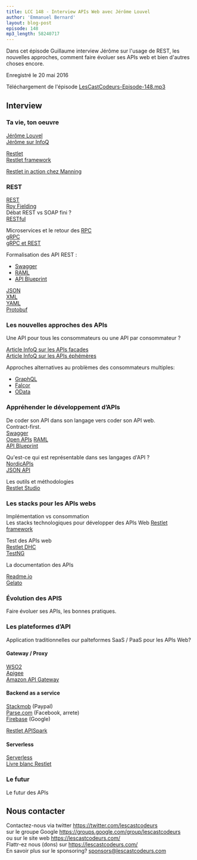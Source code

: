 ```yaml
---
title: LCC 148 - Interview APIs Web avec Jérôme Louvel
author: 'Emmanuel Bernard'
layout: blog-post
episode: 148
mp3_length: 58240717
---
```

Dans cet épisode Guillaume interview Jérôme sur l'usage de REST, les nouvelles approches, comment faire évoluer ses APIs web et bien d'autres choses encore.

Enregistré le 20 mai 2016

Téléchargement de l'épisode [LesCastCodeurs-Episode-148.mp3](http://traffic.libsyn.com/lescastcodeurs/LesCastCodeurs-Episode-148.mp3)

## Interview

### Ta vie, ton oeuvre

[Jérôme Louvel](https://www.linkedin.com/in/jlouvel)  
[Jérôme sur InfoQ](http://www.infoq.com/author/Jerome-Louvel)  

[Restlet](http://restlet.com/)  
[Restlet framework](https://restlet.com/projects/restlet-framework/)  

[Restlet in action chez Manning](https://www.manning.com/books/restlet-in-action)

### REST

[REST](https://en.wikipedia.org/wiki/Representational_state_transfer)  
[Roy Fielding](https://en.wikipedia.org/wiki/Roy_Fielding)  
Débat REST vs SOAP fini ?  
[RESTful](http://stackoverflow.com/questions/671118/what-exactly-is-restful-programming)  

Microservices et le retour des [RPC](https://en.wikipedia.org/wiki/Remote_procedure_call)  
[gRPC](http://www.grpc.io)  
[gRPC et REST](http://www.grpc.io/posts/coreos)  

Formalisation des API REST :

* [Swagger](http://swagger.io)  
* [RAML](http://raml.org)  
* [API Blueprint](https://apiblueprint.org)  

[JSON](http://www.json.org)  
[XML](http://www.w3.org/XML/)  
[YAML](http://yaml.org)  
[Protobuf](https://developers.google.com/protocol-buffers/)  

### Les nouvelles approches des APIs

Une API pour tous les consommateurs ou une API par consommateur ?

[Article InfoQ sur les APIs facades](http://www.infoq.com/articles/api-facades/)  
[Article InfoQ sur les APIs éphémères](https://www.infoq.com/news/2015/11/daniel-jacobson-ephemeral-apis)  

Approches alternatives au problèmes des consommateurs multiples:

* [GraphQL](http://graphql.org)
* [Falcor](http://netflix.github.io/falcor/)
* [OData](http://www.odata.org)

### Appréhender le développement d’APIs

De coder son API dans son langage vers coder son API web.  
Contract-first.  
[Swagger](http://swagger.io)  
[Open APIs](https://openapis.org/)
[RAML](http://raml.org)  
[API Blueprint](https://apiblueprint.org)  

Qu'est-ce qui est représentable dans ses langages d'API ?  
[NordicAPIs](http://nordicapis.com/how-far-should-api-definition-languages-go/)  
[JSON API](http://jsonapi.org)  

Les outils et méthodologies  
[Restlet Studio](https://studio.restlet.com)  

### Les stacks pour les APIs webs

Implémentation vs consommation  
Les stacks technologiques pour développer des APIs Web
[Restlet framework](https://restlet.com/projects/restlet-framework/)  

Test des APIs web  
[Restlet DHC](https://restlet.com/products/dhc/)  
[TestNG](http://testng.org/doc/index.html)  

La documentation des APIs

[Readme.io](http://readme.io)  
[Gelato](https://gelato.io)  

### Évolution des APIS

Faire évoluer ses APIs, les bonnes pratiques.

### Les plateformes d’API

Application traditionnelles our palteformes SaaS / PaaS pour les APIs Web?

#### Gateway / Proxy

[WSO2](http://wso2.com)  
[Apigee](http://apigee.com)  
[Amazon API Gateway](https://aws.amazon.com/fr/api-gateway/)  

#### Backend as a service

[Stackmob](http://thenextweb.com/insider/2014/02/12/paypal-owned-stackmob-shut-may-11-team-can-focus-mobile-payment-technology/) (Paypal)  
[Parse.com](http://techcrunch.com/2016/01/28/facebook-shutters-its-parse-developer-platform/) (Facebook, arrete)  
[Firebase](https://firebase.google.com) (Google)  

[Restlet APISpark](http://restlet.com/products/apispark/)  

#### Serverless

[Serverless](http://serverless.com)  
[Livre blanc Restlet](https://restlet.com/resources/detail/market-scan-api-serverless-architecture/)  

### Le futur

Le futur des APIs  

## Nous contacter

Contactez-nous via twitter <https://twitter.com/lescastcodeurs>  
sur le groupe Google <https://groups.google.com/group/lescastcodeurs>  
ou sur le site web <https://lescastcodeurs.com/>  
Flattr-ez nous (dons) sur <https://lescastcodeurs.com/>  
En savoir plus sur le sponsoring? sponsors@lescastcodeurs.com  

